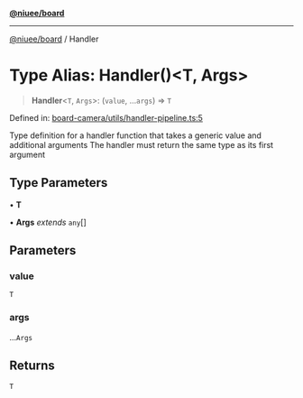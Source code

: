 [**@niuee/board**](../README.md)

***

[@niuee/board](../globals.md) / Handler

# Type Alias: Handler()\<T, Args\>

> **Handler**\<`T`, `Args`\>: (`value`, ...`args`) => `T`

Defined in: [board-camera/utils/handler-pipeline.ts:5](https://github.com/niuee/board/blob/cc09a87e934160adef876c4e11d51fd97e78653d/src/board-camera/utils/handler-pipeline.ts#L5)

Type definition for a handler function that takes a generic value and additional arguments
The handler must return the same type as its first argument

## Type Parameters

• **T**

• **Args** *extends* `any`[]

## Parameters

### value

`T`

### args

...`Args`

## Returns

`T`
